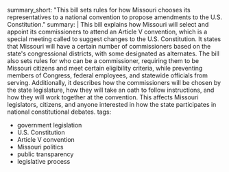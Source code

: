summary_short: "This bill sets rules for how Missouri chooses its representatives to a national convention to propose amendments to the U.S. Constitution."
summary: |
  This bill explains how Missouri will select and appoint its commissioners to attend an Article V convention, which is a special meeting called to suggest changes to the U.S. Constitution. It states that Missouri will have a certain number of commissioners based on the state's congressional districts, with some designated as alternates. The bill also sets rules for who can be a commissioner, requiring them to be Missouri citizens and meet certain eligibility criteria, while preventing members of Congress, federal employees, and statewide officials from serving. Additionally, it describes how the commissioners will be chosen by the state legislature, how they will take an oath to follow instructions, and how they will work together at the convention. This affects Missouri legislators, citizens, and anyone interested in how the state participates in national constitutional debates.
tags:
  - government legislation
  - U.S. Constitution
  - Article V convention
  - Missouri politics
  - public transparency
  - legislative process
